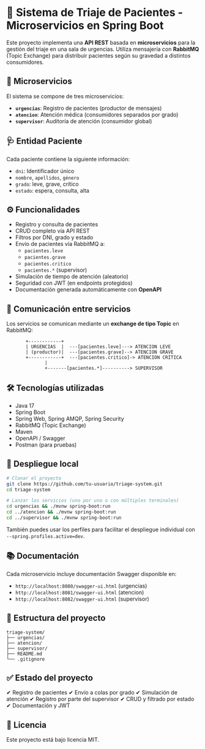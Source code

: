 # 🏥 Sistema de Triaje de Pacientes - Microservicios en Spring Boot

Este proyecto implementa una **API REST** basada en **microservicios** para la gestión del triaje en una sala de urgencias. Utiliza mensajería con **RabbitMQ** (Topic Exchange) para distribuir pacientes según su gravedad a distintos consumidores.

## 🧩 Microservicios

El sistema se compone de tres microservicios:

- **`urgencias`**: Registro de pacientes (productor de mensajes)
- **`atencion`**: Atención médica (consumidores separados por grado)
- **`supervisor`**: Auditoría de atención (consumidor global)

## 🩺 Entidad Paciente

Cada paciente contiene la siguiente información:

- `dni`: Identificador único
- `nombre`, `apellidos`, `género`
- `grado`: leve, grave, crítico
- `estado`: espera, consulta, alta

## ⚙️ Funcionalidades

- Registro y consulta de pacientes
- CRUD completo vía API REST
- Filtros por DNI, grado y estado
- Envío de pacientes vía RabbitMQ a:
  - `pacientes.leve`
  - `pacientes.grave`
  - `pacientes.critico`
  - `pacientes.*` (supervisor)
- Simulación de tiempo de atención (aleatorio)
- Seguridad con JWT (en endpoints protegidos)
- Documentación generada automáticamente con **OpenAPI**

## 🔄 Comunicación entre servicios

Los servicios se comunican mediante un **exchange de tipo Topic** en RabbitMQ:

```
       +------------+
       | URGENCIAS  |  ---[pacientes.leve]---> ATENCION LEVE
       | (productor)|  ---[pacientes.grave]--> ATENCION GRAVE
       +------------+  ---[pacientes.critico]-> ATENCION CRÍTICA
              |
              +-------[pacientes.*]----------> SUPERVISOR
```

## 🛠️ Tecnologías utilizadas

- Java 17
- Spring Boot
- Spring Web, Spring AMQP, Spring Security
- RabbitMQ (Topic Exchange)
- Maven
- OpenAPI / Swagger
- Postman (para pruebas)

## 🚀 Despliegue local

```bash
# Clonar el proyecto
git clone https://github.com/tu-usuario/triage-system.git
cd triage-system

# Lanzar los servicios (uno por uno o con múltiples terminales)
cd urgencias && ./mvnw spring-boot:run
cd ../atencion && ./mvnw spring-boot:run
cd ../supervisor && ./mvnw spring-boot:run
````

También puedes usar los perfiles para facilitar el despliegue individual con `--spring.profiles.active=dev`.

## 📚 Documentación

Cada microservicio incluye documentación Swagger disponible en:

* `http://localhost:8080/swagger-ui.html` (urgencias)
* `http://localhost:8081/swagger-ui.html` (atencion)
* `http://localhost:8082/swagger-ui.html` (supervisor)

## 📂 Estructura del proyecto

```
triage-system/
├── urgencias/
├── atencion/
├── supervisor/
├── README.md
└── .gitignore
```

## ✅ Estado del proyecto

✔ Registro de pacientes
✔ Envío a colas por grado
✔ Simulación de atención
✔ Registro por parte del supervisor
✔ CRUD y filtrado por estado
✔ Documentación y JWT

## 📄 Licencia

Este proyecto está bajo licencia MIT.
